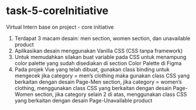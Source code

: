 # task-5-coreInitiative
Virtual Intern base on project - core initiative

1. Terdapat 3 macam desain: men section, women section, dan unavailable product
2. Aplikasikan desain menggunakan Vanilla CSS (CSS tanpa framework)
3. Untuk memudahkan silakan buat variable pada CSS untuk menampung color palette yang sudah disediakan di section Color Palette di Figma
4. Pada projek Vue yang telah dibuat, gunakan class binding untuk mengecek jika category = men’s clothing maka gunakan class CSS yang        berkaitan dengan desain Page-Men section, jika category = women’s clothing, menggunakan class CSS yang berkaitan dengan desain Page-      Women section, jika category selain 2 di atas, menggunakan class CSS yang berkaitan dengan desain Page-Unavailable product
